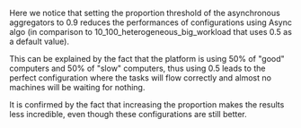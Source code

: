 Here we notice that setting the proportion threshold of the asynchronous aggregators to 0.9 reduces the performances of configurations using Async algo (in comparison to 10_100_heterogeneous_big_workload that uses 0.5 as a default value).

This can be explained by the fact that the platform is using 50% of "good" computers and 50% of "slow" computers, thus using 0.5 leads to the perfect configuration where the tasks will flow correctly and almost no machines will be waiting for nothing.

It is confirmed by the fact that increasing the proportion makes the results less incredible, even though these configurations are still better.

